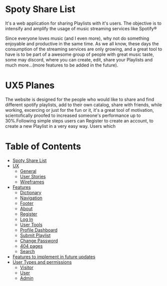 # Spoty Share List
It's a web application for sharing Playlists with it's users. The objective is to intensify and amplify the usage of music streaming services like Spotify®

Since everyone loves music (and I even more), why not do something enjoyable  and productive in the same time. As we all know, these days the consumption of the streaming services are only growing, and a great tool to have is to be part of a awesome group of people with great music taste, some may discord, where you can create, edit, share your Playlists and much more...(more features to be added in the future).

# UX5 Planes
The website is designed for the people who would like to share and find different spotify playlists, add to their own catalog, share with friends, while working, excercing or just for the fun or it, it's a great tool of motivation, scientofically proofed to increased someone's performance up to 30%.Following simple steps users can Register to create an account, to create a new Playlist in a very easy way. Users which

# Table of Contents

- [Spoty Share List](#Spoty-Share-List)
- [UX](#ux)
  * [General](#general)
  * [User Stories](#user-stories)
  * [Wireframes](#wireframes)
- [Features](#features)
  * [Dictionary](#dictionary)
  * [Navigation](#navigation)
  * [Footer](#footer)
  * [About](#about)
  * [Register](#register)
  * [Log In](#log-in)
  * [User Tools](#user-tools)
  * [Profile Dashboard](#profile-dashboard)
  * [Submit Playlist](#submit-Playlist)
  * [Change Password](#change-password)
  * [404 pages](#404-pages)
  * [Search](#search)
- [Features to implement in future updates](#features-to-implement-in-future-updates)
- [User Types and permissions](#user-types-and-permissions)
  * [Visitor](#visitor)
  * [User](#user)
  * [Admin](#admin)